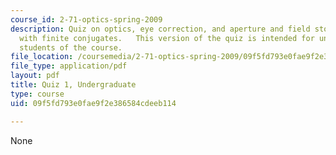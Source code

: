 ```yaml
---
course_id: 2-71-optics-spring-2009
description: Quiz on optics, eye correction, and aperture and field stops in a telescope
  with finite conjugates.   This version of the quiz is intended for undergraduate
  students of the course.
file_location: /coursemedia/2-71-optics-spring-2009/09f5fd793e0fae9f2e386584cdeeb114_MIT2_71S09_uquiz1.pdf
file_type: application/pdf
layout: pdf
title: Quiz 1, Undergraduate
type: course
uid: 09f5fd793e0fae9f2e386584cdeeb114

---
```

None